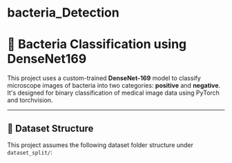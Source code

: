 # bacteria_Detection
# 🧫 Bacteria Classification using DenseNet169

This project uses a custom-trained **DenseNet-169** model to classify microscope images of bacteria into two categories: **positive** and **negative**. It's designed for binary classification of medical image data using PyTorch and torchvision.

---

## 📁 Dataset Structure

This project assumes the following dataset folder structure under `dataset_split/`:

